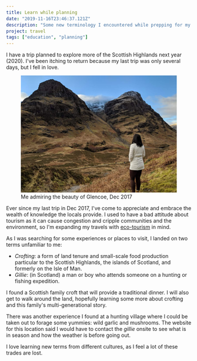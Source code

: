 ```yaml
---
title: Learn while planning
date: "2019-11-16T23:46:37.121Z"
description: "Some new terminology I encountered while prepping for my next trip."
project: travel
tags: ["education", "planning"]
---
```


I have a trip planned to explore more of the Scottish Highlands next year (2020). I've been itching to return
because my last trip was only several days, but I fell in love.

<figure>
  <img src="./glencoe.jpg" alt="Glencoe">
  <figcaption>Me admiring the beauty of Glencoe, Dec 2017</figcaption>
</figure>

Ever since my last trip in Dec 2017,
I've come to appreciate and embrace the wealth of knowledge the locals provide. I used to have a bad attitude about
tourism as it can cause congestion and cripple communities and the environment, so I'm expanding my travels with
[eco-tourism](https://en.wikipedia.org/wiki/Ecotourism) in mind.

As I was searching for some experiences or places to visit, I landed on two terms unfamiliar to me:

- _Crofting_: a form of land tenure and small-scale food production particular to the Scottish Highlands, the islands of Scotland, and formerly on the Isle of Man.
- _Gillie_: (in Scotland) a man or boy who attends someone on a hunting or fishing expedition.

I found a Scottish family croft that will provide a traditional dinner. I will also get to walk around the land, hopefully learning some more about crofting and this family's multi-generational story.

There was another experience I found at a hunting village where I could be taken out to forage some yummies: wild garlic and mushrooms. The website for this location said I would have to contact the _gillie_ onsite to see what is in season and how the weather is before going out.

I love learning new terms from different cultures, as I feel a lot of these trades are lost.
